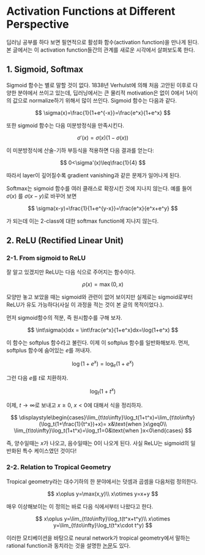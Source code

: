 # Activation Functions at Different Perspective

딥러닝 공부를 하다 보면 필연적으로 활성화 함수(activation function)을 만나게 된다. 본 글에서는 이 activation function들간의 관계를 새로운 시각에서 살펴보도록 한다.

## 1. Sigmoid, Softmax

Sigmoid 함수는 별로 말할 것이 없다. 1838년 Verhulst에 의해 처음 고안된 이후로 다양한 분야에서 쓰이고 있는데, 딥러닝에서는 큰 물리적 motivation은 없이 0에서 1사이의 값으로 normalize하기 위해서 많이 쓰인다. Sigmoid 함수는 다음과 같다.

$$
\sigma(x)=\frac{1}{1+e^{-x}}=\frac{e^x}{1+e^x}
$$

또한 sigmoid 함수는 다음 미분방정식을 만족시킨다.

$$
\sigma'(x) = \sigma(x)(1-\sigma(x))
$$

이 미분방정식에 산술-기하 부등식을 적용하면 다음 결과를 얻는다: 

$$
0<\sigma'(x)\leq\frac{1}{4}
$$

따라서 layer이 깊어질수록 gradient vanishing과 같은 문제가 일어나게 된다.

Softmax는 sigmoid 함수를 여러 클래스로 확장시킨 것에 지나지 않는다. 예를 들어 $\sigma(x)$ 를 $\sigma(x-y)$로 바꾸어 보면

$$
\sigma(x-y)=\frac{1}{1+e^{y-x}}=\frac{e^x}{e^x+e^y}
$$

가 되는데 이는 2-class에 대한 softmax function에 지나지 않는다.

## 2. ReLU (Rectified Linear Unit)

### 2-1. From sigmoid to ReLU

잘 알고 있겠지만 ReLU는 다음 식으로 주어지는 함수이다.

$$
\rho(x)=\max(0,x)
$$

모양만 놓고 보았을 때는 sigmoid와 관련이 없어 보이지만 실제로는 sigmoid로부터 ReLU가 유도 가능하다(사실 이 과정을 적는 것이 본 글의 목적이었다.).

먼저 sigmoid함수의 적분, 즉 원시함수를 구해 보자. 

$$
\int\sigma(x)dx = \int\frac{e^x}{1+e^x}dx=\log(1+e^x)
$$

이 함수는 softplus 함수라고 불린다. 이제 이 softplus 함수를 일반화해보자. 먼저, softplus 함수에 숨어있는 $e$를 꺼내자.

$$
\log(1+e^x)=\log_e(1+e^x)
$$

그런 다음 $e$를 $t$로 치환하자.

$$
\log_t(1+t^x)
$$

이제, $t\to\infty$로 보내고 $x\geq0$, $x<0$에 대해서 식을 정리하자.

$$
\displaystyle\begin{cases}\lim_{t\to\infty}\log_t(1+t^x)=\lim_{t\to\infty}(\log_t(1+\frac{1}{t^x})+x)= x&\text{when }x\geq0\\
\lim_{t\to\infty}\log_t(1+t^x)=\log_t1=0&\text{when }x<0\end{cases}
$$

즉, 양수일때는 $x$가 나오고, 음수일때는 $0$이 나오게 된다. 사실 ReLU는 sigmoid의 일반화된 특수 케이스였던 것이다!

### 2-2. Relation to Tropical Geometry

Tropical geometry라는 대수기하의 한 분야에서는 덧셈과 곱셈을 다음처럼 정의한다.

$$
x\oplus y=\max(x,y)\\
x\otimes y=x+y
$$

매우 이상해보이는 이 정의는 바로 다음 식에서부터 나왔다고 한다. 

$$
x\oplus y=\lim_{t\to\infty}\log_t(t^x+t^y)\\
x\otimes y=\lim_{t\to\infty}\log_t(t^x\cdot t^y)
$$

이러한 모티베이션을 바탕으로 neural network가 tropical geometry에서 말하는 rational function과 동치라는 것을 설명한 [논문](https://arxiv.org/abs/1805.07091)도 있다.